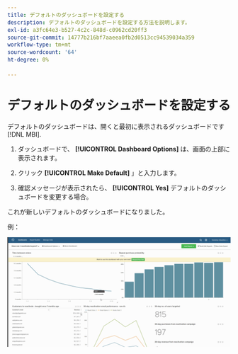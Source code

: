 ```yaml
---
title: デフォルトのダッシュボードを設定する
description: デフォルトのダッシュボードを設定する方法を説明します。
exl-id: a3fc64e3-b527-4c2c-848d-c0962cd20ff3
source-git-commit: 14777b216bf7aaeea0fb2d0513cc94539034a359
workflow-type: tm+mt
source-wordcount: '64'
ht-degree: 0%

---
```


# デフォルトのダッシュボードを設定する

デフォルトのダッシュボードは、開くと最初に表示されるダッシュボードです [!DNL MBI].

1. ダッシュボードで、 **[!UICONTROL Dashboard Options]** は、画面の上部に表示されます。

1. クリック **[!UICONTROL Make Default]** 」と入力します。

1. 確認メッセージが表示されたら、 **[!UICONTROL Yes]** デフォルトのダッシュボードを変更する場合。

これが新しいデフォルトのダッシュボードになりました。

例：

![デフォルトのダッシュボード](../../assets/default_dashboard.gif)

